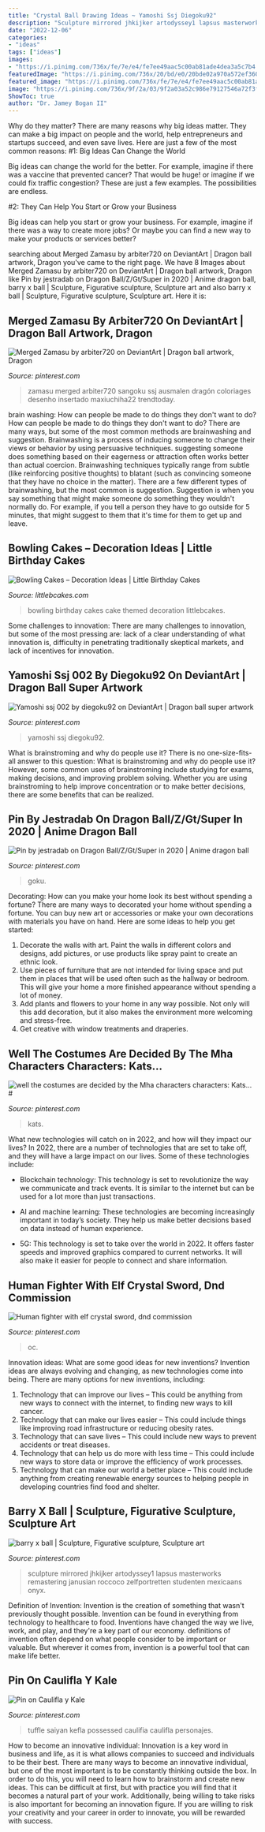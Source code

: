 ```yaml
---
title: "Crystal Ball Drawing Ideas ~ Yamoshi Ssj Diegoku92"
description: "Sculpture mirrored jhkijker artodyssey1 lapsus masterworks remastering janusian roccoco zelfportretten studenten mexicaans onyx"
date: "2022-12-06"
categories:
- "ideas"
tags: ["ideas"]
images:
- "https://i.pinimg.com/736x/fe/7e/e4/fe7ee49aac5c00ab81ade4dea3a5c7b4.jpg"
featuredImage: "https://i.pinimg.com/736x/20/bd/e0/20bde02a970a572ef36016076a176069.jpg"
featured_image: "https://i.pinimg.com/736x/fe/7e/e4/fe7ee49aac5c00ab81ade4dea3a5c7b4.jpg"
image: "https://i.pinimg.com/736x/9f/2a/03/9f2a03a52c986e79127546a72f3f9e38.jpg"
ShowToc: true
author: "Dr. Jamey Bogan II"
---
```



Why do they matter?
There are many reasons why big ideas matter. They can make a big impact on people and the world, help entrepreneurs and startups succeed, and even save lives. Here are just a few of the most common reasons:
#1: Big Ideas Can Change the World

Big ideas can change the world for the better. For example, imagine if there was a vaccine that prevented cancer? That would be huge! or imagine if we could fix traffic congestion? These are just a few examples. The possibilities are endless.

#2: They Can Help You Start or Grow your Business

Big ideas can help you start or grow your business. For example, imagine if there was a way to create more jobs? Or maybe you can find a new way to make your products or services better?

	

		
searching about Merged Zamasu by arbiter720 on DeviantArt | Dragon ball artwork, Dragon you've came to the right page. We have 8 Images about Merged Zamasu by arbiter720 on DeviantArt | Dragon ball artwork, Dragon like Pin by jestradab on Dragon Ball/Z/Gt/Super in 2020 | Anime dragon ball, barry x ball | Sculpture, Figurative sculpture, Sculpture art and also barry x ball | Sculpture, Figurative sculpture, Sculpture art. Here it is:
		
    
## Merged Zamasu By Arbiter720 On DeviantArt | Dragon Ball Artwork, Dragon

<img loading=lazy src="https://i.pinimg.com/736x/00/7b/f9/007bf902be65510b7770d6f5a4eb216d.jpg" onerror="this.onerror=null;this.src='https://tse3.mm.bing.net/th?id=OIP.yE7912KS_FceX5edN6G_lwHaL1&amp;pid=15.1';" alt="Merged Zamasu by arbiter720 on DeviantArt | Dragon ball artwork, Dragon">

_Source: pinterest.com_

>zamasu merged arbiter720 sangoku ssj ausmalen dragón coloriages desenho insertado maxiuchiha22 trendtoday. 

	

brain washing: How can people be made to do things they don't want to do?
How can people be made to do things they don't want to do? There are many ways, but some of the most common methods are brainwashing and suggestion. Brainwashing is a process of inducing someone to change their views or behavior by using persuasive techniques. suggesting someone does something based on their eagerness or attraction often works better than actual coercion. Brainwashing techniques typically range from subtle (like reinforcing positive thoughts) to blatant (such as convincing someone that they have no choice in the matter). 
There are a few different types of brainwashing, but the most common is suggestion. Suggestion is when you say something that might make someone do something they wouldn't normally do. For example, if you tell a person they have to go outside for 5 minutes, that might suggest to them that it's time for them to get up and leave.

    
## Bowling Cakes – Decoration Ideas | Little Birthday Cakes

<img loading=lazy src="http://www.littlebcakes.com/wp-content/uploads/2014/01/Bowling-Birthday-Cakes.jpg" onerror="this.onerror=null;this.src='https://tse1.mm.bing.net/th?id=OIP.kiqHaxOeQgughU9ez7J8zgHaJ-&amp;pid=15.1';" alt="Bowling Cakes – Decoration Ideas | Little Birthday Cakes">

_Source: littlebcakes.com_

>bowling birthday cakes cake themed decoration littlebcakes. 

	

Some challenges to innovation:
There are many challenges to innovation, but some of the most pressing are: lack of a clear understanding of what innovation is, difficulty in penetrating traditionally skeptical markets, and lack of incentives for innovation.

    
## Yamoshi Ssj 002 By Diegoku92 On DeviantArt | Dragon Ball Super Artwork

<img loading=lazy src="https://i.pinimg.com/736x/1e/2f/41/1e2f41bd5d422adff241f1ad5aca664e.jpg" onerror="this.onerror=null;this.src='https://tse3.mm.bing.net/th?id=OIP.KOdBW3ivWN0xsipZWDQwMwHaKM&amp;pid=15.1';" alt="Yamoshi ssj 002 by diegoku92 on DeviantArt | Dragon ball super artwork">

_Source: pinterest.com_

>yamoshi ssj diegoku92. 

	

What is brainstroming and why do people use it?
There is no one-size-fits-all answer to this question: What is brainstroming and why do people use it? However, some common uses of brainstroming include studying for exams, making decisions, and improving problem solving. Whether you are using brainstroming to help improve concentration or to make better decisions, there are some benefits that can be realized.

    
## Pin By Jestradab On Dragon Ball/Z/Gt/Super In 2020 | Anime Dragon Ball

<img loading=lazy src="https://i.pinimg.com/736x/20/bd/e0/20bde02a970a572ef36016076a176069.jpg" onerror="this.onerror=null;this.src='https://tse4.mm.bing.net/th?id=OIP.MKQFVyB4PpfXCy8RiisH3gHaNZ&amp;pid=15.1';" alt="Pin by jestradab on Dragon Ball/Z/Gt/Super in 2020 | Anime dragon ball">

_Source: pinterest.com_

>goku. 

	

Decorating: How can you make your home look its best without spending a fortune?
There are many ways to decorated your home without spending a fortune. You can buy new art or accessories or make your own decorations with materials you have on hand. Here are some ideas to help you get started: 
1. Decorate the walls with art. Paint the walls in different colors and designs, add pictures, or use products like spray paint to create an ethnic look. 
2. Use pieces of furniture that are not intended for living space and put them in places that will be used often such as the hallway or bedroom. This will give your home a more finished appearance without spending a lot of money. 
3. Add plants and flowers to your home in any way possible. Not only will this add decoration, but it also makes the environment more welcoming and stress-free. 
4. Get creative with window treatments and draperies.

    
## Well The Costumes Are Decided By The Mha Characters Characters: Kats… #

<img loading=lazy src="https://i.pinimg.com/736x/9f/2a/03/9f2a03a52c986e79127546a72f3f9e38.jpg" onerror="this.onerror=null;this.src='https://tse1.mm.bing.net/th?id=OIP.swoGzFZyXmh2BC57h6Z-YwHaMc&amp;pid=15.1';" alt="well the costumes are decided by the Mha characters characters: Kats… #">

_Source: pinterest.com_

>kats. 

	

What new technologies will catch on in 2022, and how will they impact our lives?
In 2022, there are a number of technologies that are set to take off, and they will have a large impact on our lives. Some of these technologies include: 
- Blockchain technology: This technology is set to revolutionize the way we communicate and track events. It is similar to the internet but can be used for a lot more than just transactions. 

- AI and machine learning: These technologies are becoming increasingly important in today’s society. They help us make better decisions based on data instead of human experience. 

- 5G: This technology is set to take over the world in 2022. It offers faster speeds and improved graphics compared to current networks. It will also make it easier for people to connect and share information.

    
## Human Fighter With Elf Crystal Sword, Dnd Commission

<img loading=lazy src="https://i.pinimg.com/736x/04/16/3c/04163c8ab6aa1fc88add8cf754753af9.jpg" onerror="this.onerror=null;this.src='https://tse3.mm.bing.net/th?id=OIP.q7Z2eRKP--aWLoSO1VW3UQHaKl&amp;pid=15.1';" alt="Human fighter with elf crystal sword, dnd commission">

_Source: pinterest.com_

>oc. 

	

Innovation ideas: What are some good ideas for new inventions?
Invention ideas are always evolving and changing, as new technologies come into being. There are many options for new inventions, including: 
1) Technology that can improve our lives – This could be anything from new ways to connect with the internet, to finding new ways to kill cancer. 
2) Technology that can make our lives easier – This could include things like improving road infrastructure or reducing obesity rates. 
3) Technology that can save lives – This could include new ways to prevent accidents or treat diseases. 
4) Technology that can help us do more with less time – This could include new ways to store data or improve the efficiency of work processes. 
5) Technology that can make our world a better place – This could include anything from creating renewable energy sources to helping people in developing countries find food and shelter.

    
## Barry X Ball | Sculpture, Figurative Sculpture, Sculpture Art

<img loading=lazy src="https://i.pinimg.com/736x/ac/33/38/ac33387d490d3c562cb23dc47caf8d79---d-art-art-is.jpg" onerror="this.onerror=null;this.src='https://tse4.mm.bing.net/th?id=OIP.AykhUykpec_6wVtfkWnEHwDhEs&amp;pid=15.1';" alt="barry x ball | Sculpture, Figurative sculpture, Sculpture art">

_Source: pinterest.com_

>sculpture mirrored jhkijker artodyssey1 lapsus masterworks remastering janusian roccoco zelfportretten studenten mexicaans onyx. 

	

Definition of Invention:
Invention is the creation of something that wasn't previously thought possible. Invention can be found in everything from technology to healthcare to food. Inventions have changed the way we live, work, and play, and they're a key part of our economy. definitions of invention often depend on what people consider to be important or valuable. But wherever it comes from, invention is a powerful tool that can make life better.

    
## Pin On Caulifla Y Kale

<img loading=lazy src="https://i.pinimg.com/736x/fe/7e/e4/fe7ee49aac5c00ab81ade4dea3a5c7b4.jpg" onerror="this.onerror=null;this.src='https://tse1.mm.bing.net/th?id=OIP.GSmQRAToH8YlYDSaCgbRnAHaLa&amp;pid=15.1';" alt="Pin on Caulifla y Kale">

_Source: pinterest.com_

>tuffle saiyan kefla possessed caulifia caulifla personajes. 

	

How to become an innovative individual:
Innovation is a key word in business and life, as it is what allows companies to succeed and individuals to be their best. There are many ways to become an innovative individual, but one of the most important is to be constantly thinking outside the box. In order to do this, you will need to learn how to brainstorm and create new ideas. This can be difficult at first, but with practice you will find that it becomes a natural part of your work. Additionally, being willing to take risks is also important for becoming an innovation figure. If you are willing to risk your creativity and your career in order to innovate, you will be rewarded with success.

